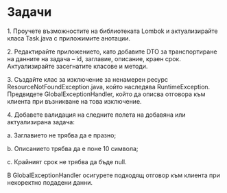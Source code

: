# Задачи

1\.      Проучете възможностите на библиотеката Lombok и актуализирайте класа Task.java с приложимите анотации.

2\.      Редактирайте приложението, като добавите DTO за транспортиране на данните на задача – id, заглавие, описание, краен срок. Актуализирайте засегнатите класове и методи.

3\.      Създайте клас за изключение за ненамерен ресурс ResourceNotFoundException.java, който наследява RuntimeException. Предвидете GlobalExceptionHandler, който да описва отговора към клиента при възникване на това изключение.

4\.      Добавете валидация на следните полета на добавяна или актуализирана задача:

a.      Заглавието не трябва да е празно;

b.      Описанието трябва да е поне 10 символа;

c.      Крайният срок не трябва да бъде null.

В GlobalExceptionHandler осигурете подходящ отговор към клиента при некоректно подадени данни.&#x20;
